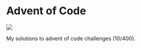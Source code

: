 # Advent of Code

![](https://geps.dev/progress/2)

My solutions to advent of code challenges (10/400).
